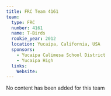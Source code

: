 ```yaml
---
title: FRC Team 4161
team:
  type: FRC
  number: 4161
  name: T-Birds
  rookie_year: 2012
  location: Yucaipa, California, USA
  sponsors:
    - Yucaipa Calimesa School District
    - Yucaipa High
  links:
    Website: 
---
```

No content has been added for this team